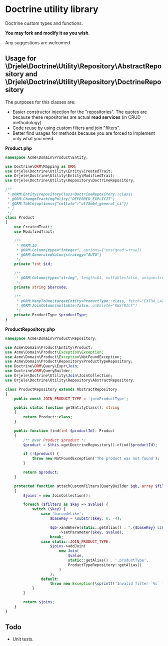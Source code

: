 # Doctrine utility library

Doctrine custom types and functions.

**You may fork and modify it as you wish**.

Any suggestions are welcomed.

## Usage for \Drjele\Doctrine\Utility\Repository\AbstractRepository and \Drjele\Doctrine\Utility\Repository\DoctrineRepository

The purposes for this classes are:

* Easier constructor injection for the "repositories". The quotes are because these repositories are actual **read services** (in CRUD methodology).
* Code reuse by using custom filters and join "filters".
* Better find usages for methods because you are forced to implement only what you need.

**Product.php**

```php
namespace Acme\Domain\Product\Entity;

use Doctrine\ORM\Mapping as ORM;
use Drjele\Doctrine\Utility\Entity\CreatedTrait;
use Drjele\Doctrine\Utility\Entity\ModifiedTrait;
use Drjele\Doctrine\Utility\Repository\DoctrineRepository;

/**
 * @ORM\Entity(repositoryClass=DoctrineRepository::class)
 * @ORM\ChangeTrackingPolicy("DEFERRED_EXPLICIT")
 * @ORM\Table(options={"collate":"utf8mb4_general_ci"})
 * )
 */
class Product
{
    use CreatedTrait;
    use ModifiedTrait;

    /**
     * @ORM\Id
     * @ORM\Column(type="integer", options={"unsigned"=true})
     * @ORM\GeneratedValue(strategy="AUTO")
     */
    private ?int $id;

    /**
     * @ORM\Column(type="string", length=64, nullable=false, unique=true)
     */
    private string $barcode;

    /**
     * @ORM\ManyToOne(targetEntity=ProductType::class, fetch="EXTRA_LAZY")
     * @ORM\JoinColumn(nullable=false, onDelete="RESTRICT")
     */
    private ProductType $productType;
}
```

**ProductRepository.php**

```php
namespace Acme\Domain\Product\Repository;

use Acme\Domain\Product\Entity\Product;
use Acme\Domain\Product\Exception\Exception;
use Acme\Domain\Product\Exception\NotFoundException;
use Acme\Domain\Product\Repository\ProductTypeRepository;
use Doctrine\ORM\Query\Expr\Join;
use Doctrine\ORM\QueryBuilder;
use Drjele\Doctrine\Utility\Join\JoinCollection;
use Drjele\Doctrine\Utility\Repository\AbstractRepository;

class ProductRepository extends AbstractRepository
{
    public const JOIN_PRODUCT_TYPE = 'joinProductType';

    public static function getEntityClass(): string
    {
        return Product::class;
    }

    public function find(int $productId): Product
    {
        /** @var Product $product */
        $product = $this->getDoctrineRepository()->find($productId);

        if (!$product) {
            throw new NotFoundException('The product was not found');
        }

        return $product;
    }

    protected function attachCustomFilters(QueryBuilder $qb, array $filters): JoinCollection
    {
        $joins = new JoinCollection();

        foreach ($filters as $key => $value) {
            switch ($key) {
                case 'barcodeLike':
                    $baseKey = \substr($key, 0, -4);

                    $qb->andWhere(static::getAlias() . ".{$baseKey} LIKE :{$key}")
                        ->setParameter($key, $value);
                    break;
                case static::JOIN_PRODUCT_TYPE:
                    $joins->addJoin(
                        new Join(
                            $value,
                            static::getAlias() . '.productType',
                            ProductTypeRepository::getAlias()
                        )
                    );
                default:
                    throw new Exception(\sprintf('Invalid filter `%s` for `%s::%s`', $key, static::class, __FUNCTION__));
            }
        }

        return $joins;
    }
}
```

## Todo

* Unit tests.